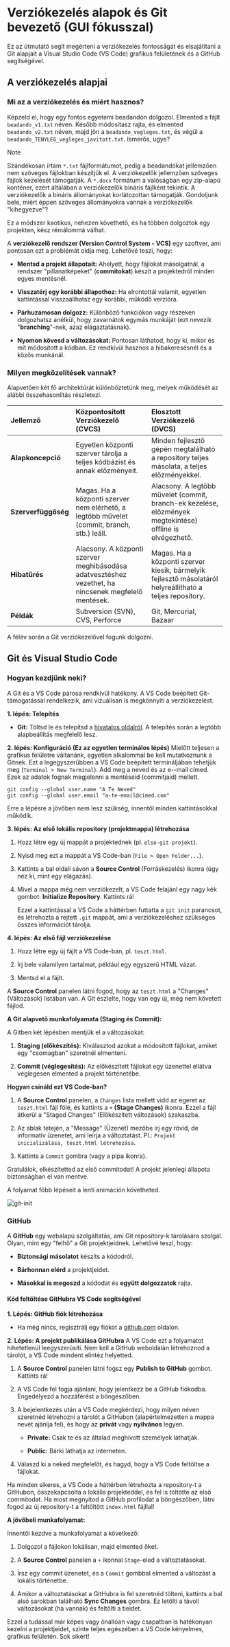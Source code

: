 # Verziókezelés alapok és Git bevezető (GUI fókusszal)

Ez az útmutató segít megérteni a verziókezelés fontosságát és elsajátítani a Git alapjait a Visual Studio Code (VS Code) grafikus felületének és a GitHub segítségével.

## A verziókezelés alapjai

### Mi az a verziókezelés és miért hasznos?

Képzeld el, hogy egy fontos egyetemi beadandón dolgozol. Elmented a fájlt `beadando_v1.txt` néven. Később módosítasz rajta, és elmented `beadando_v2.txt` néven, majd jön a `beadando_vegleges.txt`, és végül a `beadando_TENYLEG_vegleges_javitott.txt`. Ismerős, ugye?

>[!NOTE]
>Szándékosan írtam `*.txt` fájlformátumot, pedig a beadandókat jellemzően nem szöveges fájlokban készítjük el. A verziókezelők jellemzően szöveges fájlok kezelését támogatják. A `*.docx` formátum a valóságban egy zip-alapú konténer, ezért általában a verziókezelők bináris fájlként tekintik. A verziókezelők a bináris állományokat korlátozottan támogatják. Gondoljunk bele, miért éppen szöveges állományokra vannak a verziókezelők "kihegyezve"?

Ez a módszer kaotikus, nehezen követhető, és ha többen dolgoztok egy projekten, kész rémálommá válhat.

A **verziókezelő rendszer (Version Control System - VCS)** egy szoftver, ami pontosan ezt a problémát oldja meg. Lehetővé teszi, hogy:

* **Mentsd a projekt állapotait:** Ahelyett, hogy fájlokat másolgatnál, a rendszer "pillanatképeket" (**commitokat**) készít a projektedről minden egyes mentésnél.

* **Visszatérj egy korábbi állapothoz:** Ha elrontottál valamit, egyetlen kattintással visszaállhatsz egy korábbi, működő verzióra.

* **Párhuzamosan dolgozz:** Különböző funkciókon vagy részeken dolgozhatsz anélkül, hogy zavarnátok egymás munkáját (ezt nevezik "**branching**"-nek, azaz elágaztatásnak).

* **Nyomon kövesd a változásokat:** Pontosan láthatod, hogy ki, mikor és mit módosított a kódban. Ez rendkívül hasznos a hibakeresésnél és a közös munkánál.

### Milyen megközelítések vannak?

Alapvetően két fő architektúrát különböztetünk meg, melyek működését az alábbi összehasonlítás részletezi.

| Jellemző | Központosított Verziókezelő (CVCS) | Elosztott Verziókezelő (DVCS) |
| :--- | :--- | :--- |
| **Alapkoncepció** | Egyetlen központi szerver tárolja a teljes kódbázist és annak előzményeit. | Minden fejlesztő gépén megtalálható a repository teljes másolata, a teljes előzményekkel. |
| **Szerverfüggőség** | Magas. Ha a központi szerver nem elérhető, a legtöbb művelet (commit, branch, stb.) leáll. | Alacsony. A legtöbb művelet (commit, branch-ek kezelése, előzmények megtekintése) offline is elvégezhető. |
| **Hibatűrés** | Alacsony. A központi szerver meghibásodása adatvesztéshez vezethet, ha nincsenek megfelelő mentések. | Magas. Ha a központi szerver kiesik, bármelyik fejlesztő másolatáról helyreállítható a teljes repository. |
| **Példák** | Subversion (SVN), CVS, Perforce | Git, Mercurial, Bazaar |

A félév során a Git verziókezelővel fogunk dolgozni.

## Git és Visual Studio Code

### Hogyan kezdjünk neki?

A Git és a VS Code párosa rendkívül hatékony. A VS Code beépített Git-támogatással rendelkezik, ami vizuálisan is megkönnyíti a verziókezelést.

**1. lépés: Telepítés**

* **Git:** Töltsd le és telepítsd a [hivatalos oldalról](https://git-scm.com/downloads). A telepítés során a legtöbb alapbeállítás megfelelő lesz.

**2. lépés: Konfiguráció (Ez az egyetlen terminálos lépés)**
Mielőtt teljesen a grafikus felületre váltanánk, egyetlen alkalommal be kell mutatkoznunk a Gitnek. Ezt a legegyszerűbben a VS Code beépített termináljában tehetjük meg (`Terminal > New Terminal`). Add meg a neved és az e--mail címed. Ezek az adatok fognak megjelenni a mentéseid (commitjaid) mellett.

```
git config --global user.name "A Te Neved"
git config --global user.email "a-te-email@címed.com"
```

Erre a lépésre a jövőben nem lesz szükség, innentől minden kattintásokkal működik.

**3. lépés: Az első lokális repository (projektmappa) létrehozása**

1. Hozz létre egy új mappát a projektednek (pl. `elso-git-projekt`).

2. Nyisd meg ezt a mappát a VS Code-ban (`File > Open Folder...`).

3. Kattints a bal oldali sávon a **Source Control** (Forráskezelés) ikonra (úgy néz ki, mint egy elágazás).

4. Mivel a mappa még nem verziókezelt, a VS Code felajánl egy nagy kék gombot: **Initialize Repository**. Kattints rá!

   Ezzel a kattintással a VS Code a háttérben futtatta a `git init` parancsot, és létrehozta a rejtett `.git` mappát, ami a verziókezeléshez szükséges összes információt tárolja.

**4. lépés: Az első fájl verziókezelése**

1. Hozz létre egy új fájlt a VS Code-ban, pl. `teszt.html`.

2. Írj bele valamilyen tartalmat, például egy egyszerű HTML vázat.

3. Mentsd el a fájlt.

A **Source Control** panelen látni fogod, hogy az `teszt.html` a "Changes" (Változások) listában van. A Git észlelte, hogy van egy új, még nem követett fájlod.

**A Git alapvető munkafolyamata (Staging és Commit):**

A Gitben két lépésben mentjük el a változásokat:

1. **Staging (előkészítés):** Kiválasztod azokat a módosított fájlokat, amiket egy "csomagban" szeretnél elmenteni.

2. **Commit (véglegesítés):** Az előkészített fájlokat egy üzenettel ellátva véglegesen elmented a projekt történetébe.

**Hogyan csináld ezt VS Code-ban?**

1. A **Source Control** panelen, a `Changes` lista mellett vidd az egeret az `teszt.html` fájl fölé, és kattints a `+` **(Stage Changes)** ikonra. Ezzel a fájl átkerül a "Staged Changes" (Előkészített változások) szakaszba.

2. Az ablak tetején, a "Message" (Üzenet) mezőbe írj egy rövid, de informatív üzenetet, ami leírja a változtatást. Pl.: `Projekt inicializálása, teszt.html létrehozása`.

3. Kattints a `Commit` gombra (vagy a pipa ikonra).

Gratulálok, elkészítetted az első commitodat! A projekt jelenlegi állapota biztonságban el van mentve.

A folyamat főbb lépéseit a lenti animáción követheted.

![git-init](./git-init.gif)

### GitHub

A **GitHub** egy webalapú szolgáltatás, ami Git repository-k tárolására szolgál. Olyan, mint egy "felhő" a Git projektjeidnek. Lehetővé teszi, hogy:

* **Biztonsági másolatot** készíts a kódodról.

* **Bárhonnan elérd** a projektjeidet.

* **Másokkal is megoszd** a kódodat és **együtt dolgozzatok** rajta.

#### Kód feltöltése GitHubra VS Code segítségével

**1. Lépés: GitHub fiók létrehozása**

* Ha még nincs, regisztrálj egy fiókot a [github.com](https://github.com) oldalon.

**2. Lépés: A projekt publikálása GitHubra**
A VS Code ezt a folyamatot hihetetlenül leegyszerűsíti. Nem kell a GitHub weboldalán létrehoznod a tárolót, a VS Code mindent elintéz helyetted.

1. A **Source Control** panelen látni fogsz egy **Publish to GitHub** gombot. Kattints rá!

2. A VS Code fel fogja ajánlani, hogy jelentkezz be a GitHub fiókodba. Engedélyezd a hozzáférést a böngészőben.

3. A bejelentkezés után a VS Code megkérdezi, hogy milyen néven szeretnéd létrehozni a tárolót a GitHubon (alapértelmezetten a mappa nevét ajánlja fel), és hogy az **privát** vagy **nyilvános** legyen.

   * **Private:** Csak te és az általad meghívott személyek láthatják.

   * **Public:** Bárki láthatja az interneten.

4. Válaszd ki a neked megfelelőt, és hagyd, hogy a VS Code feltöltse a fájlokat.

Ha minden sikeres, a VS Code a háttérben létrehozta a repository-t a GitHubon, összekapcsolta a lokális projekteddel, és fel is töltötte az első commitodat. Ha most megnyitod a GitHub profilodat a böngészőben, látni fogod az új repository-t a feltöltött `index.html` fájllal!

**A jövőbeli munkafolyamat:**

Innentől kezdve a munkafolyamat a következő:

1. Dolgozol a fájlokon lokálisan, majd elmented őket.

2. A **Source Control** panelen a `+` ikonnal `Stage`-eled a változtatásokat.

3. Írsz egy commit üzenetet, és a `Commit` gombbal elmented a változást a lokális történetbe.

4. Amikor a változtatásokat a GitHubra is fel szeretnéd tölteni, kattints a bal alsó sarokban található **Sync Changes** gombra. Ez letölti a távoli változásokat (ha vannak) és feltölti a tieidet.

Ezzel a tudással már képes vagy önállóan vagy csapatban is hatékonyan kezelni a projektjeidet, szinte teljes egészében a VS Code kényelmes, grafikus felületén. Sok sikert!
